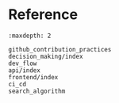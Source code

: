 # Reference

```{toctree}
:maxdepth: 2

github_contribution_practices
decision_making/index
dev_flow
api/index
frontend/index
ci_cd
search_algorithm
```
